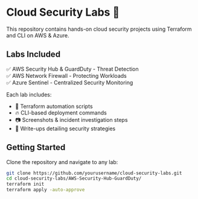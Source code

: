# Cloud Security Labs 🚀
This repository contains hands-on cloud security projects using Terraform and CLI on AWS & Azure.

## Labs Included
✅ AWS Security Hub & GuardDuty - Threat Detection  
✅ AWS Network Firewall - Protecting Workloads  
✅ Azure Sentinel - Centralized Security Monitoring  

Each lab includes:
- 📜 Terraform automation scripts
- 🔥 CLI-based deployment commands
- 📷 Screenshots & incident investigation steps
- 📝 Write-ups detailing security strategies

## Getting Started
Clone the repository and navigate to any lab:
```bash
git clone https://github.com/yourusername/cloud-security-labs.git
cd cloud-security-labs/AWS-Security-Hub-GuardDuty/
terraform init
terraform apply -auto-approve

